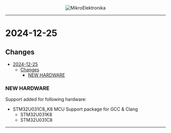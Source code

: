 <p align="center">
  <img src="http://www.mikroe.com/img/designs/beta/logo_small.png?raw=true" alt="MikroElektronika"/>
</p>

---

# 2024-12-25

## Changes

- [2024-12-25](#2024-12-25)
  - [Changes](#changes)
    - [NEW HARDWARE](#new-hardware)

### NEW HARDWARE

Support added for following hardware:

- STM32U031C8_K8 MCU Support package for GCC & Clang
  - STM32U031K8
  - STM32U031C8

---
